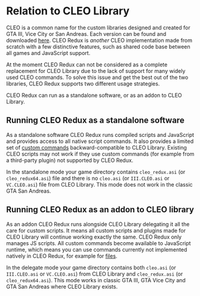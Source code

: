 # Relation to CLEO Library

CLEO is a common name for the custom libraries designed and created for GTA III, Vice City or San Andreas. Each version can be found and downloaded [here](https://cleo.li/download.html). CLEO Redux is _another_ CLEO implementation made from scratch with a few distinctive features, such as shared code base between all games and JavaScript support.

At the moment CLEO Redux can not be considered as a complete replacement for CLEO Library due to the lack of support for many widely used CLEO commands. To solve this issue and get the best out of the two libraries, CLEO Redux supports two different usage strategies.

CLEO Redux can run as a standalone software, or as an addon to CLEO Library.

## Running CLEO Redux as a standalone software

As a standalone software CLEO Redux runs compiled scripts and JavaScript and provides access to all native script commands. It also provides a limited set of [custom commands](./custom-commands.md) backward-compatible to CLEO Library. Existing CLEO scripts may not work if they use custom commands (for example from a third-party plugin) not supported by CLEO Redux.

In the standalone mode your game directory contains `cleo_redux.asi` (or `cleo_redux64.asi`) file and there is no `cleo.asi` (or `III.CLEO.asi` or `VC.CLEO.asi`) file from CLEO Library. This mode does not work in the classic GTA San Andreas.

## Running CLEO Redux as an addon to CLEO library

As an addon CLEO Redux runs alongside CLEO Library delegating it all the care for custom scripts. It means all custom scripts and plugins made for CLEO Library will continue working exactly the same. CLEO Redux only manages JS scripts. All custom commands become available to JavaScript runtime, which means you can use commands currently not implemented natively in CLEO Redux, for example for [files](https://library.sannybuilder.com/#/gta3/classes/File).

In the delegate mode your game directory contains both `cleo.asi` (or `III.CLEO.asi` or `VC.CLEO.asi`) from CLEO Library and `cleo_redux.asi` (or `cleo_redux64.asi`). This mode works in classic GTA III, GTA Vice City and GTA San Andreas where CLEO Library exists.
